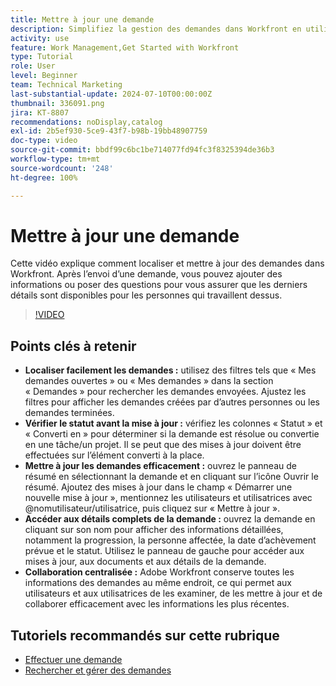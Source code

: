 ```yaml
---
title: Mettre à jour une demande
description: Simplifiez la gestion des demandes dans Workfront en utilisant des filtres pour localiser les demandes, en mettant à jour efficacement les statuts et les détails, en accédant à des informations complètes et en favorisant une collaboration centralisée pour des workflows rationalisés.
activity: use
feature: Work Management,Get Started with Workfront
type: Tutorial
role: User
level: Beginner
team: Technical Marketing
last-substantial-update: 2024-07-10T00:00:00Z
thumbnail: 336091.png
jira: KT-8807
recommendations: noDisplay,catalog
exl-id: 2b5ef930-5ce9-43f7-b98b-19bb48907759
doc-type: video
source-git-commit: bbdf99c6bc1be714077fd94fc3f8325394de36b3
workflow-type: tm+mt
source-wordcount: '248'
ht-degree: 100%

---
```


# Mettre à jour une demande

Cette vidéo explique comment localiser et mettre à jour des demandes dans Workfront. Après l’envoi d’une demande, vous pouvez ajouter des informations ou poser des questions pour vous assurer que les derniers détails sont disponibles pour les personnes qui travaillent dessus.

>[!VIDEO](https://video.tv.adobe.com/v/3422298/?quality=12&learn=on&enablevpops=1&captions=fre_fr)

## Points clés à retenir

* **Localiser facilement les demandes :** utilisez des filtres tels que « Mes demandes ouvertes » ou « Mes demandes » dans la section « Demandes » pour rechercher les demandes envoyées. Ajustez les filtres pour afficher les demandes créées par d’autres personnes ou les demandes terminées.
* **Vérifier le statut avant la mise à jour :** vérifiez les colonnes « Statut » et « Converti en » pour déterminer si la demande est résolue ou convertie en une tâche/un projet. Il se peut que des mises à jour doivent être effectuées sur l’élément converti à la place.
* **Mettre à jour les demandes efficacement :** ouvrez le panneau de résumé en sélectionnant la demande et en cliquant sur l’icône Ouvrir le résumé. Ajoutez des mises à jour dans le champ « Démarrer une nouvelle mise à jour », mentionnez les utilisateurs et utilisatrices avec @nomutilisateur/utilisatrice, puis cliquez sur « Mettre à jour ».
* **Accéder aux détails complets de la demande :** ouvrez la demande en cliquant sur son nom pour afficher des informations détaillées, notamment la progression, la personne affectée, la date d’achèvement prévue et le statut. Utilisez le panneau de gauche pour accéder aux mises à jour, aux documents et aux détails de la demande.
* **Collaboration centralisée :** Adobe Workfront conserve toutes les informations des demandes au même endroit, ce qui permet aux utilisateurs et aux utilisatrices de les examiner, de les mettre à jour et de collaborer efficacement avec les informations les plus récentes.


## Tutoriels recommandés sur cette rubrique

* [Effectuer une demande](/help/manage-work/issues-requests/make-a-request.md)
* [Rechercher et gérer des demandes](/help/manage-work/issues-requests/find-requests.md)
